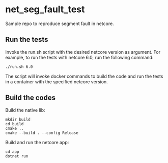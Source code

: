 # net_seg_fault_test

Sample repo to reproduce segment fault in netcore.

## Run the tests
Invoke the run.sh script with the desired netcore version as argument. For example, to run the tests with netcore 6.0, run the following command:
```:
./run.sh 6.0
```

The script will invoke docker commands to build the code and run the tests in a container with the specified netcore version.

## Build the codes
Build the native lib:
```
mkdir build
cd build
cmake ..
cmake --build . --config Release
```

Build and run the netcore app:
```
cd app
dotnet run
```
